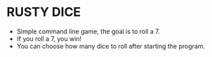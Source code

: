 # RUSTY DICE 


- Simple command line game, the goal is to roll a 7.
- If you roll a 7, you win! 
- You can choose how many dice to roll after starting the program.
